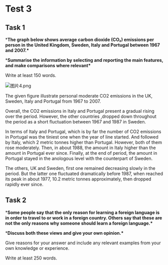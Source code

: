 # Test 3



## Task 1

***The graph below shows average carbon dioxide (CO₂) emissions per person in the United Kingdom, Sweden, Italy and Portugal between 1967 and 2007.\***

***Summarise the information by selecting and reporting the main features, and make comparisons where relevant\***

Write at least 150 words.

![图片4.png](https://img.papaen.com/exam/question/G4bbKKJvRq63m3oshmvHIpEGxftVbaa4.png)

The given figure illustrate personal moderate CO2 emissions in the UK, Sweden, Italy and Portugal from 1967 to 2007.

Overall, the CO2 emissions in Italy and Portugal present a gradual rising over the period. However, the other countries ,dropped down throughout the period as a short fluctuation between 1967 and 1987 in Sweden.

In terms of Italy and Portugal, which is by far the number of CO2 emissions in Portugal was the tiniest one when the year of line started. And followed by Italy, which 2 metric tonnes higher than Portugal. However, both of them rose moderately. Then, in about 1988, the amount in Italy higher than the amount in Portugal ever since. Finally, at the end of period, the amount in Portugal stayed in the anologous level with the counterpart of Sweden.

The others, UK and Sweden, first one remained decreasing slowly in the period. But the latter one fluctuated dramatically before 1987, when reached its peak in about 1977, 10.2 metric tonnes approximately, then dropped rapidly ever since.

## Task 2

***Some people say that the only reason for learning a foreign language is in order to travel to or work in a foreign country. Others say that these are not the only reasons why someone should learn a foreign language.\***

***Discuss both these views and give your own opinion.\***

Give reasons for your answer and include any relevant examples from your own knowledge or experience.

Write at least 250 words.
